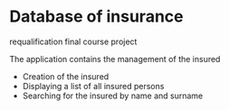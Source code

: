 # Database of insurance
requalification final course project

The application contains the management of the insured
- Creation of the insured
- Displaying a list of all insured persons
- Searching for the insured by name and surname
